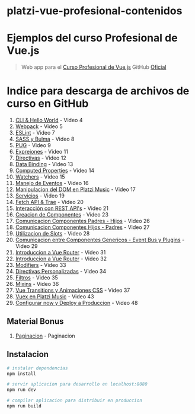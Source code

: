# platzi-vue-profesional-contenidos
# Ejemplos del curso Profesional de Vue.js

> Web app para el [Curso Profesional de Vue.js](http://platzi.com/vue)
>  GitHub [Oficial](https://github.com/platzi/platzi-music-vue)

# Indice para descarga de archivos de curso en GitHub
1. [CLI & Hello World](https://github.com/platzi/platzi-music-vue/archive/video4.zip) - Video 4
1. [Webpack](https://github.com/platzi/platzi-music-vue/archive/video5.zip) - Video 5
1. [ESLint](https://github.com/platzi/platzi-music-vue/archive/video7.zip) - Video 7
1. [SASS y Bulma](https://github.com/platzi/platzi-music-vue/archive/video8.zip) - Video 8
1. [PUG](https://github.com/platzi/platzi-music-vue/archive/video9.zip) - Video 9
1. [Expreiones](https://github.com/platzi/platzi-music-vue/archive/video10) - Video 11
1. [Directivas](https://github.com/platzi/platzi-music-vue/archive/video11) - Video 12
1. [Data Binding](https://github.com/platzi/platzi-music-vue/archive/video12) - Video 13
1. [Computed Properties](https://github.com/platzi/platzi-music-vue/archive/video13) - Video 14
1. [Watchers](https://github.com/platzi/platzi-music-vue/archive/video14) - Video 15
1. [Manejo de Eventos](https://github.com/platzi/platzi-music-vue/archive/video15) - Video 16
1. [Manipulacion del DOM en Platzi Music](https://github.com/platzi/platzi-music-vue/archive/video16) - Video 17
1. [Servicios](https://github.com/platzi/platzi-music-vue/archive/video17) - Video 19
1. [Fetch API & Trae](https://github.com/platzi/platzi-music-vue/archive/video18) - Video 20
1. [Interacción con REST API's](https://github.com/platzi/platzi-music-vue/archive/video19) - Video 21
1. [Creacion de Componentes](https://github.com/platzi/platzi-music-vue/archive/video21) - Video 23
1. [Comunicacion Componentes Padres - Hijos](https://github.com/platzi/platzi-music-vue/archive/video24) - Video 26
1. [Comunicacion Componentes Hijos - Padres](https://github.com/platzi/platzi-music-vue/archive/video25) - Video 27
1. [Utilizacion de Slots](https://github.com/platzi/platzi-music-vue/archive/video26) - Video 28
1. [Comunicacion entre Componentes Genericos - Event Bus y Plugins](https://github.com/platzi/platzi-music-vue/archive/video27) - Video 29
1. [Introduccion a Vue Router](https://github.com/platzi/platzi-music-vue/archive/video29) - Video 31
1. [Introduccion a Vue Router](https://github.com/platzi/platzi-music-vue/archive/video30) - Video 32
1. [Modifiers](https://github.com/platzi/platzi-music-vue/archive/video31) - Video 33
1. [Directivas Personalizadas](https://github.com/platzi/platzi-music-vue/archive/video32) - Video 34
1. [Filtros](https://github.com/platzi/platzi-music-vue/archive/video33) - Video 35
1. [Mixins](https://github.com/platzi/platzi-music-vue/archive/video34) - Video 36
1. [Vue Transitions y Animaciones CSS](https://github.com/platzi/platzi-music-vue/archive/video35) - Video 37
1. [Vuex en Platzi Music](https://github.com/platzi/platzi-music-vue/archive/video41) - Video 43
1. [Configurar now y Deploy a Produccion](https://github.com/platzi/platzi-music-vue/archive/video46) - Video 48

## Material Bonus
1. [Paginacion](https://github.com/platzi/platzi-music-vue/archive/pagination) - Paginacion


## Instalacion

``` bash
# instalar dependencias
npm install

# servir aplicacion para desarrollo en localhost:8080
npm run dev

# compilar aplicacion para distribuir en produccion
npm run build
```
